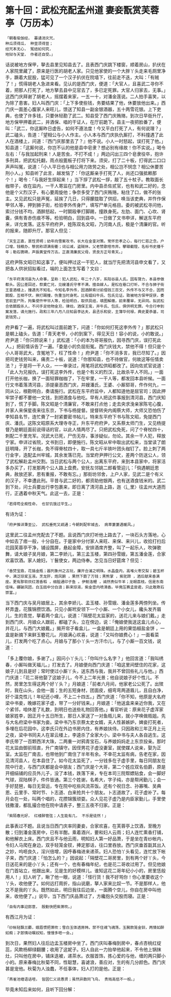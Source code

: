 第十回：武松充配孟州道 妻妾翫赏芙蓉亭（万历本）
========================================

    「朝看瑜伽经， 暮诵消灾咒，
    种瓜须得瓜， 种荳须得荳；
    经咒本无心， 冤结如何究，
    地狱与天堂， 作者还自受。」

话说被地方保甲，拏去县里见知县去了。且表西门庆跳下楼窗，顺着房山，扒伏在人家院里藏了，原来是行医的胡老人家。只见他家使的一个大胖丫头走来毛厕里净手，蹶着大屁股，猛可见了一个汉子扒伏在院墙下，往前走不迭，大叫：「有贼了！」慌得胡老人急进来看。见认的是西门庆，便道：「大官人，且喜武二寻你不着，把那人打死了，地方拏去县中见官去了，多已定死罪。大官人归家去，无事。」这西门庆拜谢了胡老人，摇摆着来家，一五一十，对潘金莲说。二人拍手喜笑，以为除了患害。妇人叫西门庆：「上下多使些钱，务要结果了他，休要放他出来。」西门庆一面差心腹家人来旺儿，馈送了知县一副金银酒器，五十两雪花银。上下吏典，也使了许多钱，只要休轻勘了武二。知县受了西门庆贿赂，到次日早衙升厅，地方保甲押着武二，并酒保、唱的干证人，在厅前跪下。县主一夜把脸番了，便叫：「武二，你这厮昨日虚告，如何不遵法度！今又平白打死了人，有何说理？」武二磕头，告道：「望相公与小人作主。小人本与西门庆执仇厮打，不料撞遇了此人在酒楼上，问道：『西门庆那里去了？』他不说。小人一时怒起，误打死了他。」知县道：「这厮何说，你岂不认的他是县中皂隶？想必别有缘故！你不实说。」喝令左右：「与我加起刑来！人是苦虫，不打不成！」两边闪出三四个皂隶役卒，抱许多刑具，把武松托翻，雨点般篦板子打将下来。须臾，打了二十板，打得武二口口声声叫冤，说道：「小人平日也与相公用力效劳之处，相公岂不悯念？相公休要苦刑小人。」知县听了此言，越发恼了：「你这厮亲手打死了人，尚还口强抵赖那个！」喝令：「与我好生拶起来！」当下拶了武松一拶，敲了五十杖子。教取面长枷带子，收在监内，一干人寄监在门房里。内中县丞佐贰官，也有和武二好的，念他是个义烈汉子，有心要周旋他；争奈多受了西门庆贿赂，粘住了口，做不的张主。又见武松只是声冤，延挨了几日，只得朦胧取了供招，唤当该吏典，并忤作保甲邻人等，押到狮子街，检验李外传身尸，填写尸单元格目。委的被武松寻问他，索讨分钱不均，酒醉怒起，一时鬬殴拳打脚踢，撞跌身死。左肋、面门、心坎、肾囊，俱有青赤伤痕不等。检验明白，回到县中。一日做了文书申详，解送东平府来，详允发落。这东平府府尹，姓陈双名文昭，乃河南人氏，极是个清廉的官。听的报来，随即升厅。那官人但见：

    「天生正直，禀性贤明；幼年向雪案攻书，长大在金銮对策。常怀忠孝之心，每行仁慈之念。户口增，钱粮办，黎民称颂满街衢；词讼减，盗贼休，父老赞歌喧市井。攀辕截镫，名标书史播千年；勒石镌碑，声振黄堂传万古。正直清廉民父母，贤良方正号青天。」

这府尹陈文昭已知这事了。便叫押过这一干犯人，就当厅先把清河县申文看了，又把各人供状招拟看过，端的上面怎生写着？文曰：

    「东平府清河县为人命事，呈称：犯人武松，年二十八岁，系阳谷县人氏。因有膂力，本县参做都头。因公差回还，祭奠亡兄，见嫂潘氏守孝不满，擅自嫁人。是松在巷口打听，不合与狮子街王銮酒楼上，撞遇先不知名，今知名李外传，因酒醉索讨前借钱三百文，外传不与又不合，因而鬬殴，互相不伏，揪打踢撞，伤重当时身死。比有娼妇牛氏、包氏见证。致被地方保甲捉获，委官前至尸所，拘集使忤甲邻人等，检验明白，取供具结，填图解缴，前来覆审，无异同。拟武松合依鬬殴杀人，不问手足他物金刃，律绞。酒保王鸾，并牛氏、包氏，俱供明无罪。今合行申到案发落，请允施行。政和三年八月八日知县李达夫，县丞乐和安，主簿华何禄，典史夏恭基，司吏钱劳。」

府尹看了一遍，将武松叫过面前跪下，问道：「你如何打死这李外传？」那武松只是朝上磕头，告道：「青天老爷，小的到案下，得见天日！容小的说，小的敢说。」府尹道：「你只顾说来！」武松道：「小的本为哥哥报仇，因寻西门庆，误打死此人。」把前情诉告了一遍。「委是小的负屈衔冤。西门庆钱大，禁他不得！但只是个小人哥哥武大，含冤地下，枉了性命！」府尹道：「你不消多言，我已尽知了。」因把司吏钱劳叫来，痛责二十板，说道：「你那知县，也不待做官，何故这等任情卖法？」于是将一干人众，一一审录过，用笔将武松供昭都改了。因向佐贰官说道：「此人为兄报仇，误打死这李外传，也是个有义的烈汉，比故杀平人不同。」一面打开他长枷，换了一面轻罪枷枷了，下在牢里，一干人等，都发回本县听候。一面行文书着落清河县，添提豪恶西门庆，并嫂潘氏，王婆、小厮郓哥，仵作何九，一同从公，根勘明白，奏请施行。武松在东平府监中，人都知道他是屈官司；因此押牢禁子都不要他一文钱，到把酒食与他吃。早有人把这件事报到清河县，西门庆知到了，慌了手脚。陈文昭是个清廉官，不敢来打点他；走去央求浼亲家陈宅心腹，并家人来保星夜来往东京，下书与杨提督。提督转央内阁蔡大师，大师又恐怕伤了李知县名节，连忙賷了一封紧要密书帖儿，特来东平府下书与陈文昭，免提西门庆、潘氏。这陈文昭原系大理寺寺正，升东平府府尹，又系蔡太师门生，又见杨提督乃是朝廷面前说得话的官，以此人情两尽了。只把武松免死，问了个脊杖四十，刺配二千里充军。况武大已死，尸伤无存，事涉疑似，勿论。其余一干人犯，释放宁家。申详过省院，文书到日，即便施行。陈文昭从牢中取出武松来，当堂读了朗廷明降，开了长枷，免不得脊杖四十，取一具七斤半铁叶团头枷钉了。脸上刺了两行金字，迭配孟州牢城，其余发落已完。当堂府尹押行公文，差两个防送公人，领了武松解赴孟州交割。当日武松与两个公人，出离东平府，来到本县家中，将家活多办买了，打发那两个公人路上盘费。安抚左邻姚二郎看管迎儿：「倘遇朝廷恩典，赦放还家，恩有重报，不敢有忘。」那街坊邻舍，上户人家，见武二是个有义的汉子，不幸遭此刑。平昔与武二好的，都资助他银两，也有送酒食钱米的。武二到下处，问士兵要出行李包裹来，即日离了清河县上路，迤〈辶里〉往孟州大道而行，正遇着中秋天气。此这一去，正是：

    「若得苟全痴性命， 也甘饥饿过平生。」

有诗为证：

    「府尹推详秉至公， 武松垂死又疏通；今朝刺配牢城去， 病草萋萋遇暖风。」

这里武二往孟州充配去了不题。且说西门庆打听他上路去了，一块石头方落地，心中如去了痞一般，十分自在。于是家中分付家人来旺、来保、来兴儿，收拾打扫后花园芙蓉亭干净，铺设围屏，悬起金障，安排酒席齐整，叫了一起乐人，吹弹歌舞，请大娘子吴月娘，第二李娇儿，第三孟玉楼，第四孙雪娥，第五潘金莲，合家欢喜饮酒。家人媳妇，丫鬟使女，两边侍奉。怎见当日好筵席？但见：

    「香焚宝鼎，花插金瓶；器列象州之古玩，廉开合浦之明珠。水晶盘内，高堆火枣交梨；碧玉杯中，满泛琼桨玉液。烹龙肝，炮凤腑 ，果然下筯了万钱；黑熊掌 ，紫驼蹄 ，酒后献来香满座。更有那软炊红莲香稻 ，细脍通印子鱼 。伊鲂洛鲤 ，诚然贵似牛羊；龙眼荔枝。信是东南佳味。碾破凤团，白玉瓯中分白浪；斟来琼液，紫金壶内喷清香。毕竟压赛孟尝君，只此敢欺石崇富。」

当下西门庆与吴月娘居上，其余李娇儿、孟玉楼、孙雪娥、潘金莲多两傍列坐。传杯弄盏，花簇锦攒饮酒。只见小厮玳安领下一个小厮、一个小女儿，纔头发齐眉儿，生的乖觉，拏着两个盒儿，说道：「隔壁花太监家的，送花儿来与娘们戴。」走到西门庆、月娘众人跟前，都磕了头，立在傍边，说：「俺娘使我送这盒儿点心，并花儿，与西门大娘戴。」揭开帘子看盒儿，一盒是朝廷上用的果馅椒盐金饼 ，一盒是新摘下来鲜玉簪花儿。月娘满心欢喜，说道：「又叫你娘费心！」一面看菜儿，打发两个吃了点心。月娘与了那小丫头一方汗巾儿，与了小厮一百文钱，说道：

「多上覆你娘，多谢了。」因问小丫头儿：「你叫什么名字？」他回言道：「我叫绣春，小厮叫做天福儿。」打发去了。月娘便向西门庆道：「咱这里间壁住的花家，这娘子儿到且是好；常时使过小厮丫头，送东西与我，我并不曾回些礼儿与他。」西门庆道：「花二哥他娶了这娘子儿，今不上二年光景；他自说娘子好个性儿。不然，房里怎生得这两个好丫头？」月娘道：「前者六月间，他家老公公死了。出殡时，我在山头，会他一面；生的五短身材，团面皮，细弯弯两道眉儿，且自白净，好个温克性儿！年纪还小哩，不上二十四五。」西门庆道：「你不知，他原是大名府梁中书妾，晚嫁花家子虚，带了一分好钱来。」月娘道：「他送盒来亲近你我，又在个紧邻，咱休差了礼数，到明日也送些礼物回答他。」看官听说：原来花子虚浑家娘家姓李，因正月十五日所生，那日人家送了一对鱼瓶儿来，就小字唤做瓶姐。先与大名府梁中书家为妾。梁中书乃东京蔡太史女婿，夫人性甚嫉妒，婢妾打死者，多埋在后花园中。这李氏只在外边书房内住，有养娘扶侍。只因政和三年正月上元之夜，梁中书同夫人在翠云楼上，李逵杀了全家大小，梁中书与夫人各自逃生。这李氏带了一百颗西洋大珠，二两重一对鸦青宝石，与养娘妈妈走上东京投亲。那时花太监由御前班直，升广南镇守。因侄男花子虚没妻室，就使媒人说亲，娶为正室。太监在广南去，也带他到广南住了半年有余。不幸花太监有病，告老在家，因见清河县人，在本县住了。如今花太监死了，一分钱多在子虚手里，每日同朋友在院中行走，与西门庆都是会中朋友；西门庆是个大哥，第二个姓应双名伯爵，原是开细绢铺的应员外儿子，没了本钱，跌落下来，专在本司三院帮嫖贴食，会一脚好气球，双陆棋子，件件皆通。第三个姓谢，名希大，字子纯，亦是帮闲勤儿；会一手好琵琶，每日无营运，专在院中吃些风流茶饭。还有个祝日念、孙寡嘴、吴典恩、云里手、常时节、卜志道、白来抢共十个朋友。卜志道故了，花子虚补了。每月会在一处，叫两个唱的，花攒锦簇顽耍。众人见花子虚乃是内臣家勤儿，手里使钱撒漫，都乱撮合他在院中请表子，整三五夜不归家。正是：

    「紫陌春光好， 红楼醉管弦；人生能有几， 不乐是徒然！」

此事表过不题。且说当日西门庆率同妻妾，合家欢喜，在芙蓉亭上饮酒，至晚方散；归到潘金莲房中，已有半酣。乘着酒兴，要和妇人云雨；妇人连忙熏香打铺，和他解衣上床。西门庆且不与他云雨，明知妇人第一好品萧，于是坐在青纱帐内，令妇人马爬在身边，双手轻笼金钗，捧定那话，往口里吞放。西门庆垂首翫其出入之妙，呜咂良久，淫兴倍增，因呼春梅进来递茶。妇人恐怕丫头看见，连忙放下帐子来，西门庆道：「怕怎么的？」因说起：「隔壁花二哥房里，到有两个好丫头，今日送花来的是小丫头；还有一个，也有春梅年纪，也是花二哥收过用了。但见他娘在门首站立，他跟出来，见是生的好模样儿。谁知这花二哥年纪小小的，房里恁般用人！」妇人听了，瞅了他一眼，说道：「怪行货！我不好骂你！你心里要收这个丫头，收他便了。如何远打周折，指山说磨，拏人家来比奴一节。不是那样人，他又不是我的丫头。既然如此，明日我往后边坐，一面腾个空儿，你自在房中叫他来，收他便了。」说毕，当下西门庆品萧过了，方纔抱头交股而寝。正是：

    「自有内事迎郎意， 殷勤快把紫萧吹。」

有西江月为证：

    「纱帐轻飘兰麝，娥眉惯把萧吹；雪白玉体透房帏，禁不住魂飞魂荡，玉腕款笼金钏，两情如醉如痴；才郎情动嘱奴知，慢慢多咂一会。」

到次日，果然妇人往后边孟玉楼房中坐了。西门庆叫春梅到房中，春点杏桃红绽蕊，风欺杨柳绿翻腰；收用了这妮子。妇人自此一力抬举他起来，不令他上锅抹灶，只叫他在房中，铺床迭被，递茶水。衣服首饰，拣心爱的与他，缠的两只脚小小的。原来春梅比秋菊不同，性聪慧，喜谑浪，善应对，生的有几分颜色。西门庆甚是宠他。秋菊为人浊蠢，不任事体，妇人打的是他。正是：

    「燕雀池塘语话喧， 皆因仁义说愚贤；虽然异数同飞鸟， 贵贱高低不一般。」

毕竟未知后来如何，且听下回分解：
